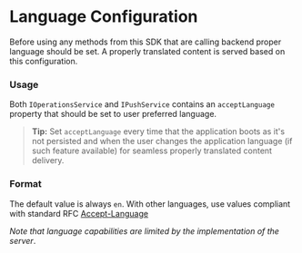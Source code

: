 # Language Configuration

Before using any methods from this SDK that are calling backend proper language should be set. A properly translated content is served based on this configuration.

### Usage

Both `IOperationsService` and `IPushService` contains an `acceptLanguage` property that should be set to user preferred language.

> __Tip:__ Set `acceptLanguage` every time that the application boots as it's not persisted and when the user changes the application language (if such feature available) for seamless properly translated content delivery.

### Format

The default value is always `en`. With other languages, use values compliant with standard RFC [Accept-Language](https://tools.ietf.org/html/rfc7231#section-5.3.5)

_Note that language capabilities are limited by the implementation of the server_.